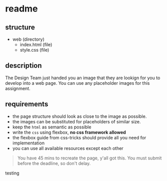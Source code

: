 # readme

## structure

- web (directory)
  - index.html (file)
  - style.css (file)
  
## description

The Design Team just handed you an image that they are lookign for you
to develop into a web page. You can use any placeholder images for this assignment.

## requirements

- the page structure should look as close to the image as possible.
- the images can be substituted for placeholders of similar size.
- keep the `html` as semantic as possible
- write the `css` using flexbox, __no css framework allowed__
- the flexbox guide from css-tricks should provide all you need for implementation
- you can use all available resources except each other

> You have 45 mins to recreate the page, y'all got this.
> You must submit before the deadline, so don't delay.

testing 